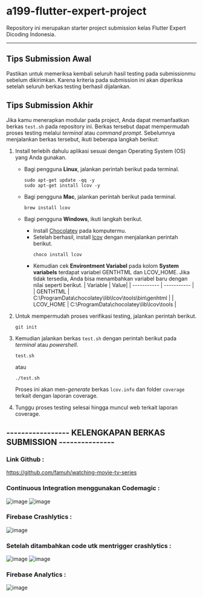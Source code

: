 # a199-flutter-expert-project

Repository ini merupakan starter project submission kelas Flutter Expert Dicoding Indonesia.

---

## Tips Submission Awal

Pastikan untuk memeriksa kembali seluruh hasil testing pada submissionmu sebelum dikirimkan. Karena kriteria pada submission ini akan diperiksa setelah seluruh berkas testing berhasil dijalankan.


## Tips Submission Akhir

Jika kamu menerapkan modular pada project, Anda dapat memanfaatkan berkas `test.sh` pada repository ini. Berkas tersebut dapat mempermudah proses testing melalui *terminal* atau *command prompt*. Sebelumnya menjalankan berkas tersebut, ikuti beberapa langkah berikut:
1. Install terlebih dahulu aplikasi sesuai dengan Operating System (OS) yang Anda gunakan.
    - Bagi pengguna **Linux**, jalankan perintah berikut pada terminal.
        ```
        sudo apt-get update -qq -y
        sudo apt-get install lcov -y
        ```
    
    - Bagi pengguna **Mac**, jalankan perintah berikut pada terminal.
        ```
        brew install lcov
        ```
    - Bagi pengguna **Windows**, ikuti langkah berikut.
        - Install [Chocolatey](https://chocolatey.org/install) pada komputermu.
        - Setelah berhasil, install [lcov](https://community.chocolatey.org/packages/lcov) dengan menjalankan perintah berikut.
            ```
            choco install lcov
            ```
        - Kemudian cek **Environtment Variabel** pada kolom **System variabels** terdapat variabel GENTHTML dan LCOV_HOME. Jika tidak tersedia, Anda bisa menambahkan variabel baru dengan nilai seperti berikut.
            | Variable | Value|
            | ----------- | ----------- |
            | GENTHTML | C:\ProgramData\chocolatey\lib\lcov\tools\bin\genhtml |
            | LCOV_HOME | C:\ProgramData\chocolatey\lib\lcov\tools |
        
2. Untuk mempermudah proses verifikasi testing, jalankan perintah berikut.
    ```
    git init
    ```
3. Kemudian jalankan berkas `test.sh` dengan perintah berikut pada *terminal* atau *powershell*.
    ```
    test.sh
    ```
    atau
    ```
    ./test.sh
    ```
    Proses ini akan men-*generate* berkas `lcov.info` dan folder `coverage` terkait dengan laporan coverage.
4. Tunggu proses testing selesai hingga muncul web terkait laporan coverage.

## ----------------- KELENGKAPAN BERKAS SUBMISSION ---------------


### Link Github :
https://github.com/famuh/watching-movie-tv-series

### Continuous Integration menggunakan Codemagic :
![image](https://user-images.githubusercontent.com/98727707/198863051-84e3ca54-3819-413d-a0f4-c292b0e1f374.png)
![image](https://user-images.githubusercontent.com/98727707/198863199-203ddd94-6930-4914-9ebe-5f89f71eca37.png)

### Firebase Crashlytics : 
![image](https://user-images.githubusercontent.com/98727707/198862874-adc5e3fd-697b-47fe-b142-ca35bbf5a1ff.png)

### Setelah ditambahkan code utk mentrigger crashlytics :
![image](https://user-images.githubusercontent.com/98727707/198862934-dd163001-a429-43dd-b7f2-bace433b7bb2.png)
![image](https://user-images.githubusercontent.com/98727707/198862969-0ef3f4ab-e139-4b6e-93fb-8e094b48d873.png)

### Firebase Analytics :
![image](https://user-images.githubusercontent.com/98727707/198863021-355e7dcf-80cd-48f9-8965-1bfe633a92b3.png)



